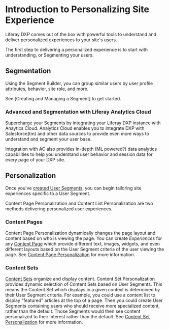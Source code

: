 # Introduction to Personalizing Site Experience

<!-- This article should supersede smaller intros in segmentation and personalization - the objective is to keep these things tied together and ensure that folks see the puzzle pieces as complementary. Which the other intros were doing as well but having one intro is better in this case IMO.  -->
Liferay DXP comes out of the box with powerful tools to understand and deliver personalized experiences to your site's users.

<!-- screenshot of site experience view -->

The first step to delivering a personalized experience is to start with understanding, or Segmenting your users.

## Segmentation

Using the Segment Builder, you can group similar users by user profile attributes, behavior, site role, and more.

<!-- screenshot of segment builder view -->

See [Creating and Managing a Segment] to get started.

### Advanced and Segmentation with Liferay Analytics Cloud

Supercharge your Segments by integrating your Liferay DXP instance with Anaytics Cloud. Analytics Cloud enables you to integrate DXP with Salesforce(tm) and other data sources to provide even more ways to understand and segment your user base.

<!-- screenshot of AC view -->

Integration with AC also provides in-depth (ML powered?) data analytics capabilities to help you understand user behavior and session data for every page of your DXP site.

## Personalization

Once you've [created User Segments](../01-segmentation/segmentation-intro.md), you can begin tailoring site experiences specific to a User Segment.

Content Page Personalization and Content List Personalization are two methods delivering personalized user experiences.

### Content Pages

Content Page Personalization dynamically changes the page layout and content based on who is viewing the page. You can create *Experiences* for any [Content Page](../../02-creating-pages/building-content-pages.md) which provide different text, images, widgets, and even different layouts based on the User Segment criteria of the user viewing the page. See [Content Page Personalization](./content-page-personalization.md) for more information.

### Content Sets

[Content Sets](TODO) organize and display content. Content Set Personalization provides dynamic selection of Content Sets based on User Segments. This means the Content Set which displays in a given context is determined by their User Segment criteria. For example, you could use a content list to display "featured" articles at the top of a page. Then you could create User Segments containing users who should receive more specialized content, rather than the default. Those Segments would then see content personalized to their interest rather than the default. See [Content Set Personalization](./content-set-personalization.md) for more information.
